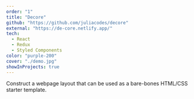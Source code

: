 ```yaml
---
order: "1"
title: "Decore"
github: "https://github.com/juliacodes/decore"
external: "https://de-core.netlify.app/"
tech:
  - React
  - Redux
  - Styled Components
color: "purple-200"
cover: "./demo.jpg"
showInProjects: true
---
```


Construct a webpage layout that can be used as a bare-bones HTML/CSS starter template.
